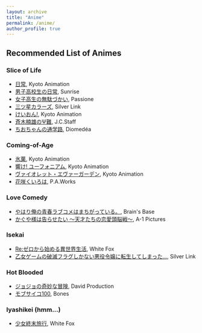 ```yaml
---
layout: archive
title: "Anime"
permalink: /anime/
author_profile: true
---
```


## Recommended List of Animes

### Slice of Life

* [日常](https://en.wikipedia.org/wiki/Nichijou), Kyoto Animation
* [男子高校生の日常](https://en.wikipedia.org/wiki/Daily_Lives_of_High_School_Boys), Sunrise
* [女子高生の無駄づかい](https://en.wikipedia.org/wiki/Wasteful_Days_of_High_School_Girls), Passione
* [三ツ星カラーズ](https://en.wikipedia.org/wiki/Mitsuboshi_Colors), Silver Link
* [けいおん!](https://en.wikipedia.org/wiki/K-On!), Kyoto Animation
* [斉木楠雄のΨ難](https://en.wikipedia.org/wiki/The_Disastrous_Life_of_Saiki_K.), J.C.Staff
* [ちおちゃんの通学路](https://en.wikipedia.org/wiki/Chio%27s_School_Road), Diomedéa

### Coming-of-Age

* [氷菓](https://en.wikipedia.org/wiki/Hyouka), Kyoto Animation
* [響け! ユーフォニアム](https://en.wikipedia.org/wiki/Sound!_Euphonium), Kyoto Animation
* [ヴァイオレット・エヴァーガーデン](https://en.wikipedia.org/wiki/Violet_Evergarden), Kyoto Animation
* [花咲くいろは](https://en.wikipedia.org/wiki/Hanasaku_Iroha), P.A.Works

### Love Comedy

* [やはり俺の青春ラブコメはまちがっている。](https://en.wikipedia.org/wiki/My_Youth_Romantic_Comedy_Is_Wrong,_As_I_Expected), Brain's Base
* [かぐや様は告らせたい ～天才たちの恋愛頭脳戦～](https://en.wikipedia.org/wiki/Kaguya-sama:_Love_Is_War), A-1 Pictures

### Isekai

* [Re:ゼロから始める異世界生活](https://en.wikipedia.org/wiki/Re:Zero_%E2%88%92_Starting_Life_in_Another_World), White Fox
* [乙女ゲームの破滅フラグしかない悪役令嬢に転生してしまった…](https://en.wikipedia.org/wiki/My_Next_Life_as_a_Villainess:_All_Routes_Lead_to_Doom!), Silver Link

### Hot Blooded

* [ジョジョの奇妙な冒険](https://en.wikipedia.org/wiki/JoJo%27s_Bizarre_Adventure), David Production
* [モブサイコ100](https://en.wikipedia.org/wiki/Mob_Psycho_100), Bones

### Iyashikei (hmm...)

* [少女終末旅行](https://en.wikipedia.org/wiki/Girls%27_Last_Tour), White Fox
